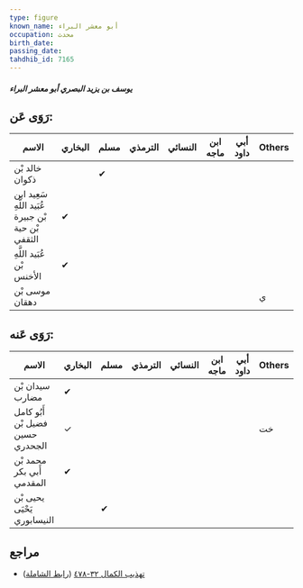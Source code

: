 ```yaml
---
type: figure
known_name: أبو معشر البراء
occupation: محدث
birth_date:
passing_date:
tahdhib_id: 7165
---
```

##### يوسف بن يزيد البصري أبو معشر البراء

## رَوَى عَن:
| الاسم                                              | البخاري | مسلم | الترمذي | النسائي | ابن ماجه | أبي داود | Others |
| -------------------------------------------------- | ------- | ---- | ------- | ------- | -------- | -------- | ------ |
| خالد بْن ذكوان                                     |         | ✔    |         |         |          |          |        |
| سَعِيد ابن عُبَيد اللَّهِ بْن جبيرة بْن حية الثقفي | ✔       |      |         |         |          |          |        |
| عُبَيد اللَّهِ بْن الأخنس                          | ✔       |      |         |         |          |          |        |
| موسى بْن دهقان                                     |         |      |         |         |          |          | ي      |
## رَوَى عَنه:
| الاسم                            | البخاري | مسلم | الترمذي | النسائي | ابن ماجه | أبي داود | Others |
| -------------------------------- | ------- | ---- | ------- | ------- | -------- | -------- | ------ |
| سيدان بْن مضارب                  | ✔       |      |         |         |          |          |        |
| أَبُو كامل فضيل بْن حسين الجحدري | ✓       |      |         |         |          |          | خت     |
| محمد بْن أَبي بكر المقدمي        | ✔       |      |         |         |          |          |        |
| يحيى بْن يَحْيَى النيسابوري      |         | ✔    |         |         |          |          |        |
## مراجع
- [تهذيب الكمال ٣٢-٤٧٨](obsidian://open?vault=Tahdhib-al-Kamal&file=Figures/٧١٦٥-يوسف%20بن%20يزيد%20البصري%20أبو%20معشر%20البراء) ([رابط الشاملة](https://shamela.ws/book/3722/17592))